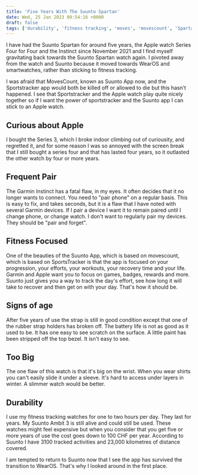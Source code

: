 ```yaml
---
title: 'Five Years With The Suunto Spartan'
date: Wed, 25 Jan 2023 09:54:16 +0000
draft: false
tags: ['durability', 'fitness tracking', 'moves', 'movescount', 'Spartan', 'suunto', 'suunto Spartan', 'tech related']
---
```


I have had the Suunto Spartan for around five years, the Apple watch Series Four for Four and the Instinct since November 2021 and I find myself gravitating back towards the Suunto Spartan watch again. I pivoted away from the watch and Suunto because it moved towards WearOS and smartwatches, rather than sticking to fitness tracking.

I was afraid that MovesCount, known as Suunto App now, and the Sportstracker app would both be killed off or allowed to die but this hasn't happened. I see that Sportstracker and the Apple watch play quite nicely together so if I want the power of sportstracker and the Suunto app I can stick to an Apple watch.

Curious about Apple
-------------------

I bought the Series 3, which I broke indoor climbing out of curiousity, and regretted it, and for some reason I was so annoyed with the screen break that I still bought a series four and that has lasted four years, so it outlasted the other watch by four or more years.

Frequent Pair
-------------

The Garmin Instinct has a fatal flaw, in my eyes. It often decides that it no longer wants to connect. You need to "pair phone" on a regular basis. This is easy to fix, and takes seconds, but it is a flaw that I have noted with several Garmin devices. If I pair a device I want it to remain paired until I change phone, or change watch. I don't want to regularly pair my devices. They should be "pair and forget".

Fitness Focused
---------------

One of the beauties of the Suunto App, which is based on movescount, which is based on SportsTracker is that the app is focused on your progression, your efforts, your workouts, your recovery time and your life. Garmin and Apple want you to focus on games, badges, rewards and more. Suunto just gives you a way to track the day's effort, see how long it will take to recover and then get on with your day. That's how it should be.

Signs of age
------------

After five years of use the strap is still in good condition except that one of the rubber strap holders has broken off. The battery life is not as good as it used to be. It has one easy to see scratch on the surface. A little paint has been stripped off the top bezel. It isn't easy to see.

Too Big
-------

The one flaw of this watch is that it's big on the wrist. When you wear shirts you can't easily slide it under a sleeve. It's hard to access under layers in winter. A slimmer watch would be better.

Durability
----------

I use my fitness tracking watches for one to two hours per day. They last for years. My Suunto Ambit 3 is still alive and could still be used. These watches might feel expensive but when you consider that you get five or more years of use the cost goes down to 100 CHF per year. According to Suunto I have 3100 tracked activities and 23,000 kilometres of distance covered.

I am tempted to return to Suunto now that I see the app has survived the transition to WearOS. That's why I looked around in the first place.